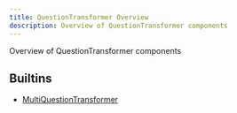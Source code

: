 ```yaml
---
title: QuestionTransformer Overview
description: Overview of QuestionTransformer components
---
```

Overview of QuestionTransformer components
## Builtins
* [MultiQuestionTransformer](/docs/components/questiontransformer/multiquestiontransformer/)